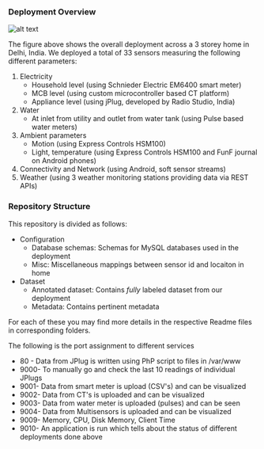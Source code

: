 ### Deployment Overview

![alt text](https://dl.dropboxusercontent.com/u/75845627/Deployment/overall_deployment.jpg "Deployment in Home I")

The figure above shows the overall deployment across a 3 storey home in Delhi, India. We deployed a total of 33 sensors measuring the following different parameters:

1. Electricity
   * Household level (using Schnieder Electric EM6400 smart meter)
   * MCB level (using custom microcontroller based CT platform)
   * Appliance level (using jPlug, developed by Radio Studio, India)
2. Water
   * At inlet from utility and outlet from water tank (using Pulse based water meters)
3. Ambient parameters
   * Motion (using Express Controls HSM100)
   * Light, temperature (using Express Controls HSM100 and FunF journal on Android phones)
4. Connectivity and Network (using Android, soft sensor streams)
5. Weather (using 3 weather monitoring stations providing data via REST APIs)

### Repository Structure

This repository is divided as follows:

* Configuration
   * Database schemas: Schemas for MySQL databases used in the deployment
   * Misc: Miscellaneous mappings between sensor id and locaiton in home
* Dataset
   * Annotated dataset: Contains *fully* labeled dataset from our deployment
   * Metadata: Contains pertinent metadata

For each of these you may find more details in the respective Readme files
in corresponding folders.

The following is the port assignment to different services

* 80 - Data from JPlug is written using PhP script to files in /var/www
* 9000- To manually go and check the last 10 readings of individual JPlugs
* 9001- Data from smart meter is upload (CSV's) and can be visualized
* 9002- Data from CT's is uploaded and can be visualized
* 9003- Data from water meter is uploaded (pulses) and can be seen
* 9004- Data from Multisensors is uploaded and can be visualized
* 9009- Memory, CPU, Disk Memory, Client Time
* 9010- An application is run which tells about the status of different deployments done above

